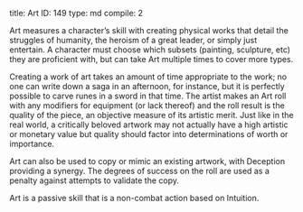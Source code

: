title:          Art
ID:             149
type:           md
compile:        2


Art measures a character’s skill with creating physical works that detail the struggles of humanity, the heroism of a great leader, or simply just entertain. A character must choose which subsets (painting, sculpture, etc) they are proficient with, but can take Art multiple times to cover more types.

Creating a work of art takes an amount of time appropriate to the work; no one can write down a saga in an afternoon, for instance, but it is perfectly possible to carve runes in a sword in that time. The artist makes an Art roll with any modifiers for equipment (or lack thereof) and the roll result is the quality of the piece, an objective measure of its artistic merit. Just like in the real world, a critically beloved artwork may not actually have a high artistic or monetary value but quality should factor into determinations of worth or importance.

Art can also be used to copy or mimic an existing artwork, with Deception providing a synergy. The degrees of success on the roll are used as a penalty against attempts to validate the copy.

Art is a passive skill that is a non-combat action based on Intuition.